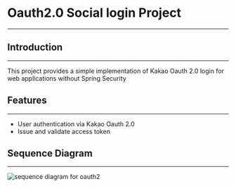 # Oauth2.0 Social login Project
---

## Introduction
---

This project provides a simple implementation of Kakao Oauth 2.0 login for web applications without Spring Security


## Features
---

- User authentication via Kakao Oauth 2.0
- Issue and validate access token

## Sequence Diagram
---

![sequence diagram for oauth2](https://github.com/AWKRID/Oauth2.0/assets/137989290/dd1dff47-2a92-457b-ae54-60e5dc64cd3b)
